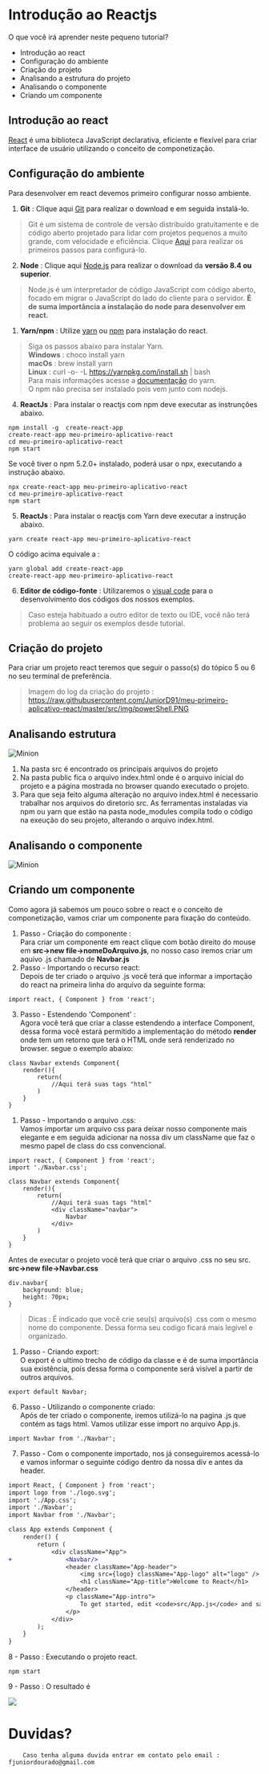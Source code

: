 # Introdução ao Reactjs

O que você irá aprender neste pequeno tutorial?

* Introdução ao react
* Configuração do ambiente
* Criação do projeto
* Analisando a estrutura do projeto
* Analisando o componente
* Criando um componente

## Introdução ao react

[React](https://reactjs.org/) é uma biblioteca JavaScript declarativa, eficiente e flexível para criar interface de usuário utilizando o conceito de componetização.

## Configuração do ambiente

Para desenvolver em react devemos primeiro configurar nosso ambiente. 
1. **Git**  : Clique aqui [Git](https://git-scm.com/) para realizar o download e em seguida instalá-lo.
> Git é um sistema de controle de versão distribuído gratuitamente e de código aberto projetado para lidar com projetos pequenos a muito grande, com velocidade e eficiência. Clique [Aqui](https://git-scm.com/book/pt-br/v1/Primeiros-passos-Configuração-Inicial-do-Git) para realizar os primeiros passos para configurá-lo.
2. **Node** : Clique aqui [Node.js](https://nodejs.org/en/) para realizar o download da **versão 8.4 ou superior**.
>Node.js é um interpretador de código JavaScript com código aberto, focado em migrar o JavaScript do lado do cliente para o servidor. **É de suma importância a instalação do node para desenvolver em react.**
1. **Yarn/npm** : Utilize [yarn](https://yarnpkg.com/pt-BR/docs/install#windows-stable) ou [npm](https://docs.npmjs.com/) para instalação do react.<br>

> Siga os passos abaixo para instalar Yarn.
> </br>**Windows** :  choco install yarn 
> </br>**macOs** : brew install yarn
> </br>**Linux** : curl -o- -L https://yarnpkg.com/install.sh | bash
> </br>Para mais informações acesse a [documentação](https://yarnpkg.com/pt-BR/docs/install#windows-stable) do yarn.
> </br>O npm não precisa ser instalado pois vem junto com nodejs.
4. **ReactJs** : Para instalar o reactjs com npm deve executar as instrunções abaixo.</br>
```
npm install -g  create-react-app
create-react-app meu-primeiro-aplicativo-react
cd meu-primeiro-aplicativo-react
npm start
```

Se você tiver o npm 5.2.0+ instalado, poderá usar o npx, executando a instrução abaixo.
```
npx create-react-app meu-primeiro-aplicativo-react 
cd meu-primeiro-aplicativo-react
npm start
```
5. **ReactJs** : Para instalar o reactjs com Yarn deve executar a instrução abaixo.

```
yarn create react-app meu-primeiro-aplicativo-react
```
O código acima equivale a  :</br>
```
yarn global add create-react-app 
create-react-app meu-primeiro-aplicativo-react
```
6. **Editor de código-fonte** : Utilizaremos o [visual code](https://code.visualstudio.com/download) para o desenvolvimento dos códigos dos nossos exemplos.
>Caso esteja  habituado a outro editor de texto ou IDE, você não terá problema ao seguir os exemplos desde tutorial.

## Criação do projeto
Para criar um projeto react teremos que seguir o passo(s) do tópico 5 ou 6 no seu terminal de preferência.
> Imagem do log da criação do projeto : https://raw.githubusercontent.com/JuniorD91/meu-primeiro-aplicativo-react/master/src/img/powerShell.PNG
 
## Analisando estrutura
![Minion](https://raw.githubusercontent.com/JuniorD91/meu-primeiro-aplicativo-react/master/src/img/meu-primeiro-aplicativo-react.PNG)

1. Na pasta src é encontrado os principais arquivos do projeto
2. Na pasta public fica o arquivo index.html onde é o arquivo inicial do projeto e a página mostrada no browser quando executado o projeto.
3. Para que seja feito alguma alteração no arquivo index.html é necessario trabalhar nos arquivos do diretorio src. As ferramentas instaladas via npm ou yarn que estão na pasta node_modules compila todo o código na exeução do seu projeto, alterando o arquivo index.html.

## Analisando o componente
![Minion](https://raw.githubusercontent.com/JuniorD91/meu-primeiro-aplicativo-react/master/src/img/componente.PNG)

## Criando um componente
Como agora já sabemos um pouco sobre o react e o conceito de componetização, vamos criar um componente para fixação do conteúdo.
1. Passo - Criação do componente : </br>
Para criar um componente em react clique com botão direito do mouse em **src->new file->nomeDoArquivo.js**, no nosso caso iremos criar um aquivo .js chamado de **Navbar.js**
1. Passo - Importando o recurso react: </br>
Depois de ter criado o arquivo .js você terá que informar a importação do react na primeira linha do arquivo da seguinte forma:
```
import react, { Component } from 'react';
```
3. Passo - Estendendo 'Component' :</br> Agora você terá que criar a classe estendendo a interface Component, dessa forma você estará permitido a implementação do método **render**  onde tem um retorno que terá o HTML onde será renderizado no browser. segue o exemplo abaixo:
```
class Navbar extends Component{
    render(){
        return(
            //Aqui terá suas tags "html"
        )
    }
}
```
1. Passo - Importando o arquivo .css:</br>Vamos importar um arquivo css para deixar nosso componente mais elegante e em seguida adicionar na nossa div um className que faz o mesmo papel de class do css convencional.
```
import react, { Component } from 'react';
import './Navbar.css';

class Navbar extends Component{
    render(){
        return(
            //Aqui terá suas tags "html"
            <div className="navbar">
                Navbar
            </div>
        )
    }
}
```
Antes de executar o projeto você terá que criar o arquivo .css no seu src. </br>**src->new file->Navbar.css**
```
div.navbar{
    background: blue;
    height: 70px;
}
```
>Dicas : É indicado que você crie seu(s) arquivo(s) .css com o mesmo nome do componente. Dessa forma seu codigo ficará mais legível e organizado.

1. Passo - Criando export:</br> O export é o ultimo trecho de código da classe e é de suma importância sua existência, pois dessa forma o componente será visível a partir de outros arquivos.
```
export default Navbar;
```
6. Passo - Utilizando o componente criado: </br>Após de ter criado o componente, iremos utilizá-lo na pagina .js que contém as tags html. Vamos utilizar esse import no arquivo App.js. 
```
import Navbar from './Navbar';
```
7. Passo  - Com o componente importado, nos já conseguiremos acessá-lo e vamos informar o seguinte código dentro da nossa div e antes da header.

```diff
import React, { Component } from 'react';
import logo from './logo.svg';
import './App.css';
import './Navbar';
import Navbar from './Navbar';

class App extends Component {
    render() {
        return (
            <div className="App">
+               <Navbar/>
                <header className="App-header">
                    <img src={logo} className="App-logo" alt="logo" />
                    <h1 className="App-title">Welcome to React</h1>
                </header>
                <p className="App-intro">
                    To get started, edit <code>src/App.js</code> and save to reload.
                </p>
            </div>
        );
    }
}
```



8 - Passo : Executando o projeto react.
```
npm start
```
9 - Passo : O resultado é

![](https://raw.githubusercontent.com/JuniorD91/meu-primeiro-aplicativo-react/master/src/img/Capturar.PNG)

# Duvidas?
```
    Caso tenha alguma duvida entrar em contato pelo email : fjuniordourado@gmail.com 
```


